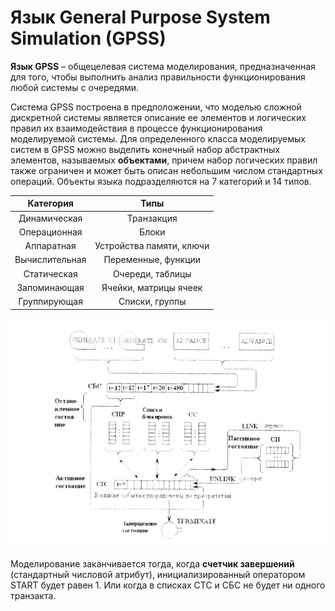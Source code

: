 # Язык General Purpose System Simulation (GPSS)

**Язык GPSS** – общецелевая система моделирования, предназначенная для того, чтобы выполнить анализ правильности функционирования любой системы с очередями. 

Система GPSS построена в предположении, что моделью сложной дискретной системы является описание ее элементов и логических правил их взаимодействия в процессе функционирования моделируемой системы. Для определенного класса моделируемых систем в GPSS можно выделить конечный набор абстрактных элементов, называемых **объектами**, причем набор логических правил также ограничен и может быть описан небольшим числом стандартных операций. Объекты языка подразделяются на 7 категорий и 14 типов. 

|   Категория    |           Типы           |
| :------------: | :----------------------: |
|  Динамическая  |        Транзакция        |
|  Операционная  |          Блоки           |
|   Аппаратная   | Устройства памяти, ключи |
| Вычислительная |   Переменные, функции    |
|  Статическая   |     Очереди, таблицы     |
|  Запоминающая  |  Ячейки, матрицы ячеек   |
|  Группирующая  |      Списки, группы      |



![Схема](./inc/16_1.png)

Моделирование заканчивается тогда, когда **счетчик завершений** (стандартный числовой атрибут), инициализированный оператором START будет равен 1. Или когда в списках СТС и СБС не будет ни одного транзакта. 
